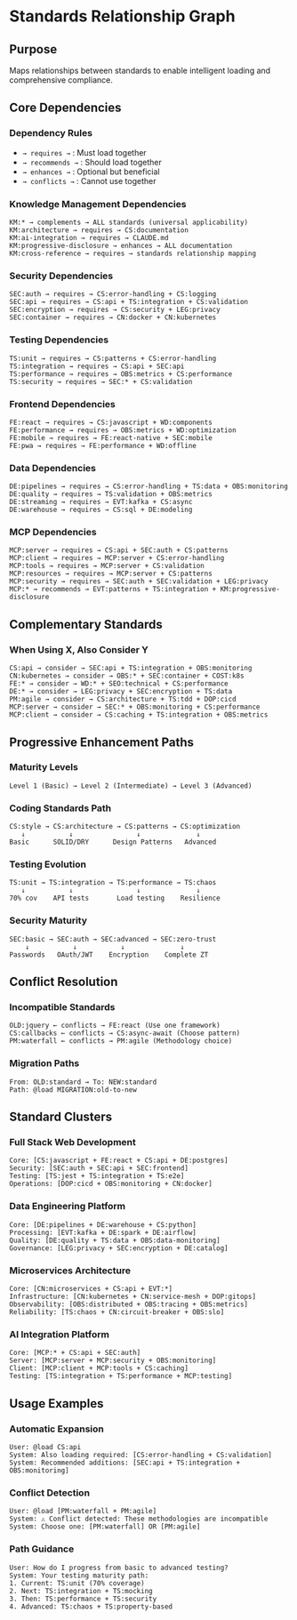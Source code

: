 # Standards Relationship Graph

## Purpose
Maps relationships between standards to enable intelligent loading and comprehensive compliance.

## Core Dependencies

### Dependency Rules
- `→ requires →` : Must load together
- `→ recommends →` : Should load together
- `→ enhances →` : Optional but beneficial
- `→ conflicts →` : Cannot use together

### Knowledge Management Dependencies
```
KM:* → complements → ALL standards (universal applicability)
KM:architecture → requires → CS:documentation
KM:ai-integration → requires → CLAUDE.md
KM:progressive-disclosure → enhances → ALL documentation
KM:cross-reference → requires → standards relationship mapping
```

### Security Dependencies
```
SEC:auth → requires → CS:error-handling + CS:logging
SEC:api → requires → CS:api + TS:integration + CS:validation
SEC:encryption → requires → CS:security + LEG:privacy
SEC:container → requires → CN:docker + CN:kubernetes
```

### Testing Dependencies
```
TS:unit → requires → CS:patterns + CS:error-handling
TS:integration → requires → CS:api + SEC:api
TS:performance → requires → OBS:metrics + CS:performance
TS:security → requires → SEC:* + CS:validation
```

### Frontend Dependencies
```
FE:react → requires → CS:javascript + WD:components
FE:performance → requires → OBS:metrics + WD:optimization
FE:mobile → requires → FE:react-native + SEC:mobile
FE:pwa → requires → FE:performance + WD:offline
```

### Data Dependencies
```
DE:pipelines → requires → CS:error-handling + TS:data + OBS:monitoring
DE:quality → requires → TS:validation + OBS:metrics
DE:streaming → requires → EVT:kafka + CS:async
DE:warehouse → requires → CS:sql + DE:modeling
```

### MCP Dependencies
```
MCP:server → requires → CS:api + SEC:auth + CS:patterns
MCP:client → requires → MCP:server + CS:error-handling
MCP:tools → requires → MCP:server + CS:validation
MCP:resources → requires → MCP:server + CS:patterns
MCP:security → requires → SEC:auth + SEC:validation + LEG:privacy
MCP:* → recommends → EVT:patterns + TS:integration + KM:progressive-disclosure
```

## Complementary Standards

### When Using X, Also Consider Y
```
CS:api → consider → SEC:api + TS:integration + OBS:monitoring
CN:kubernetes → consider → OBS:* + SEC:container + COST:k8s
FE:* → consider → WD:* + SEO:technical + CS:performance
DE:* → consider → LEG:privacy + SEC:encryption + TS:data
PM:agile → consider → CS:architecture + TS:tdd + DOP:cicd
MCP:server → consider → SEC:* + OBS:monitoring + CS:performance
MCP:client → consider → CS:caching + TS:integration + OBS:metrics
```

## Progressive Enhancement Paths

### Maturity Levels
```
Level 1 (Basic) → Level 2 (Intermediate) → Level 3 (Advanced)
```

### Coding Standards Path
```
CS:style → CS:architecture → CS:patterns → CS:optimization
   ↓           ↓                ↓              ↓
Basic      SOLID/DRY      Design Patterns   Advanced
```

### Testing Evolution
```
TS:unit → TS:integration → TS:performance → TS:chaos
   ↓           ↓                ↓              ↓
70% cov    API tests       Load testing    Resilience
```

### Security Maturity
```
SEC:basic → SEC:auth → SEC:advanced → SEC:zero-trust
    ↓           ↓           ↓              ↓
Passwords   OAuth/JWT    Encryption    Complete ZT
```

## Conflict Resolution

### Incompatible Standards
```
OLD:jquery ← conflicts → FE:react (Use one framework)
CS:callbacks ← conflicts → CS:async-await (Choose pattern)
PM:waterfall ← conflicts → PM:agile (Methodology choice)
```

### Migration Paths
```
From: OLD:standard → To: NEW:standard
Path: @load MIGRATION:old-to-new
```

## Standard Clusters

### Full Stack Web Development
```cluster
Core: [CS:javascript + FE:react + CS:api + DE:postgres]
Security: [SEC:auth + SEC:api + SEC:frontend]
Testing: [TS:jest + TS:integration + TS:e2e]
Operations: [DOP:cicd + OBS:monitoring + CN:docker]
```

### Data Engineering Platform
```cluster
Core: [DE:pipelines + DE:warehouse + CS:python]
Processing: [EVT:kafka + DE:spark + DE:airflow]
Quality: [DE:quality + TS:data + OBS:data-monitoring]
Governance: [LEG:privacy + SEC:encryption + DE:catalog]
```

### Microservices Architecture
```cluster
Core: [CN:microservices + CS:api + EVT:*]
Infrastructure: [CN:kubernetes + CN:service-mesh + DOP:gitops]
Observability: [OBS:distributed + OBS:tracing + OBS:metrics]
Reliability: [TS:chaos + CN:circuit-breaker + OBS:slo]
```

### AI Integration Platform
```cluster
Core: [MCP:* + CS:api + SEC:auth]
Server: [MCP:server + MCP:security + OBS:monitoring]
Client: [MCP:client + MCP:tools + CS:caching]
Testing: [TS:integration + TS:performance + MCP:testing]
```

## Usage Examples

### Automatic Expansion
```
User: @load CS:api
System: Also loading required: [CS:error-handling + CS:validation]
System: Recommended additions: [SEC:api + TS:integration + OBS:monitoring]
```

### Conflict Detection
```
User: @load [PM:waterfall + PM:agile]
System: ⚠️ Conflict detected: These methodologies are incompatible
System: Choose one: [PM:waterfall] OR [PM:agile]
```

### Path Guidance
```
User: How do I progress from basic to advanced testing?
System: Your testing maturity path:
1. Current: TS:unit (70% coverage)
2. Next: TS:integration + TS:mocking
3. Then: TS:performance + TS:security
4. Advanced: TS:chaos + TS:property-based
```
